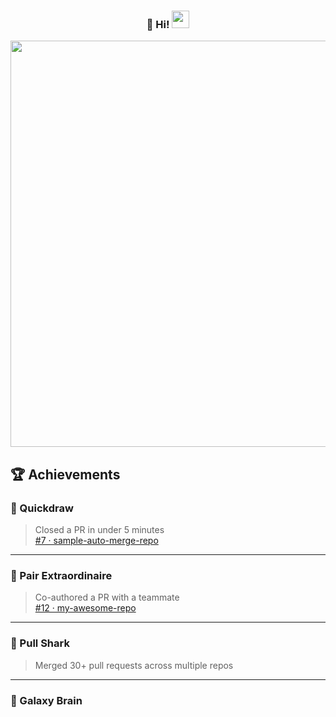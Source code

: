 <h3 align="center">
   👋 Hi!
  <img src="https://media.giphy.com/media/hvRJCLFzcasrR4ia7z/giphy.gif" width="28">
</h3> 
<p align="center">
  <a href="#"><img width="650px" src="https://readme-typing-svg.herokuapp.com?font=Ubuntu&color=58a6ff&size=22&center=true&lines=Hello,+World+🌎;Welcome+to+my+GitHub+profile+😇;Happy+to+see+you+here+😀;Feel+free+to+look+around+😌;Reach+me+out+if+you+need+me+🤗;Have+a+great+day+😊"></a>
</p>

## 🏆 Achievements

### 🐎 Quickdraw
> Closed a PR in under 5 minutes  
> [#7 · sample-auto-merge-repo](https://github.com/skoshy/sample-auto-merge-repo/pull/7)

---

### 🤝 Pair Extraordinaire
> Co-authored a PR with a teammate  
> [#12 · my-awesome-repo](https://github.com/yourusername/my-awesome-repo/pull/12)

---

### 🚀 Pull Shark
> Merged 30+ pull requests across multiple repos

---

### 🧠 Galaxy Brain
